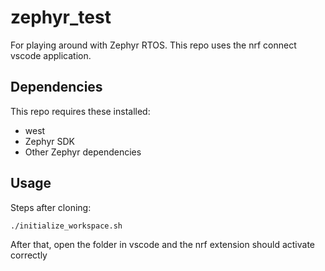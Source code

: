 # zephyr_test

For playing around with Zephyr RTOS. This repo uses the nrf connect vscode application.

## Dependencies

This repo requires these installed:

- west
- Zephyr SDK
- Other Zephyr dependencies

## Usage

Steps after cloning:

```shell
./initialize_workspace.sh
```

After that, open the folder in vscode and the nrf extension should activate correctly
